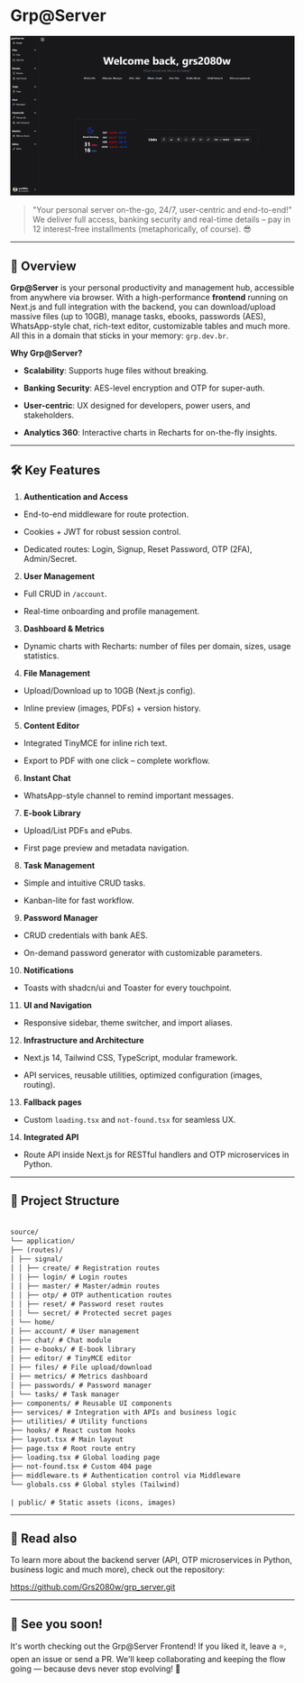 # **Grp\@Server**

![alt text](image-front.png)

> "Your personal server on-the-go, 24/7, user-centric and end-to-end!"
> We deliver full access, banking security and real-time details – pay in 12 interest-free installments (metaphorically, of course). 😎

---

## 🎯 Overview

**Grp\@Server** is your personal productivity and management hub, accessible from anywhere via browser. With a high-performance **frontend** running on Next.js and full integration with the backend, you can download/upload massive files (up to 10GB), manage tasks, ebooks, passwords (AES), WhatsApp-style chat, rich-text editor, customizable tables and much more. All this in a domain that sticks in your memory: `grp.dev.br`.

**Why Grp\@Server?**

* **Scalability**: Supports huge files without breaking.

* **Banking Security**: AES-level encryption and OTP for super-auth.

* **User-centric**: UX designed for developers, power users, and stakeholders.

* **Analytics 360**: Interactive charts in Recharts for on-the-fly insights.

---

## 🛠️ Key Features

1. **Authentication and Access**

* End-to-end middleware for route protection.

* Cookies + JWT for robust session control.

* Dedicated routes: Login, Signup, Reset Password, OTP (2FA), Admin/Secret.

2. **User Management**

* Full CRUD in `/account`.

* Real-time onboarding and profile management.

3. **Dashboard & Metrics**

* Dynamic charts with Recharts: number of files per domain, sizes, usage statistics.

4. **File Management**

* Upload/Download up to 10GB (Next.js config).

* Inline preview (images, PDFs) + version history.

5. **Content Editor**

* Integrated TinyMCE for inline rich text.

* Export to PDF with one click – complete workflow.

6. **Instant Chat**

* WhatsApp-style channel to remind important messages.

7. **E-book Library**

* Upload/List PDFs and ePubs.

* First page preview and metadata navigation.

8. **Task Management**

* Simple and intuitive CRUD tasks.

* Kanban-lite for fast workflow.

9. **Password Manager**

* CRUD credentials with bank AES.

* On-demand password generator with customizable parameters.

10. **Notifications**

* Toasts with shadcn/ui and Toaster for every touchpoint.

11. **UI and Navigation**

* Responsive sidebar, theme switcher, and import aliases.

12. **Infrastructure and Architecture**

* Next.js 14, Tailwind CSS, TypeScript, modular framework.

* API services, reusable utilities, optimized configuration (images, routing).

13. **Fallback pages**

* Custom `loading.tsx` and `not-found.tsx` for seamless UX.

14. **Integrated API**

* Route API inside Next.js for RESTful handlers and OTP microservices in Python.

---

## 📁 Project Structure

```

source/
└── application/
├── (routes)/
│ ├── signal/
│ │ ├── create/ # Registration routes
│ │ ├── login/ # Login routes
│ │ ├── master/ # Master/admin routes
│ │ ├── otp/ # OTP authentication routes
│ │ ├── reset/ # Password reset routes
│ │ └── secret/ # Protected secret pages
│ └── home/
│ ├── account/ # User management
│ ├── chat/ # Chat module
│ ├── e-books/ # E-book library
│ ├── editor/ # TinyMCE editor
│ ├── files/ # File upload/download
│ ├── metrics/ # Metrics dashboard
│ ├── passwords/ # Password manager
│ └── tasks/ # Task manager
├── components/ # Reusable UI components
├── services/ # Integration with APIs and business logic
├── utilities/ # Utility functions
├── hooks/ # React custom hooks
├── layout.tsx # Main layout
├── page.tsx # Root route entry
├── loading.tsx # Global loading page
├── not-found.tsx # Custom 404 page
├── middleware.ts # Authentication control via Middleware
└── globals.css # Global styles (Tailwind)

| public/ # Static assets (icons, images)
```

---

## 🔗 Read also

To learn more about the backend server (API, OTP microservices in Python, business logic and much more), check out the repository:

https://github.com/Grs2080w/grp_server.git

---

## 🙌 See you soon!

It's worth checking out the Grp@Server Frontend! If you liked it, leave a ⭐, open an issue or send a PR. We'll keep collaborating and keeping the flow going — because devs never stop evolving! 🚀